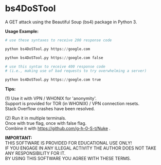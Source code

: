 # bs4DoSTool
A GET attack using the Beautiful Soup (bs4) package in Python 3.

**Usage Example:** 
```python
# use these syntaxes to receive 200 response code

python bs4DoSTool.py https://google.com

python bs4DoSTool.py https://google.com false

# use this syntax to receive 400 response code
# (i.e., making use of bad requests to try overwhelming a server)

python bs4DoSTool.py https://google.com true
```
**Tips:**

(1) Use it with VPN / WHONIX for 'anonymity'.  
Support is provided for TOR (in WHONIX) / VPN connection resets.  
Stack Overflow crashes have been resolved.

(2) Run it in multiple terminals.  
Once with true flag, once with false flag.  
Combine it with https://github.com/g-h-0-S-t/Nuke .

**IMPORTANT:**  
THIS SOFTWARE IS PROVIDED FOR EDUCATIONAL USE ONLY!  
IF YOU ENGAGE IN ANY ILLEGAL ACTIVITY THE AUTHOR DOES NOT TAKE ANY RESPONSIBILITY FOR IT.  
BY USING THIS SOFTWARE YOU AGREE WITH THESE TERMS.
